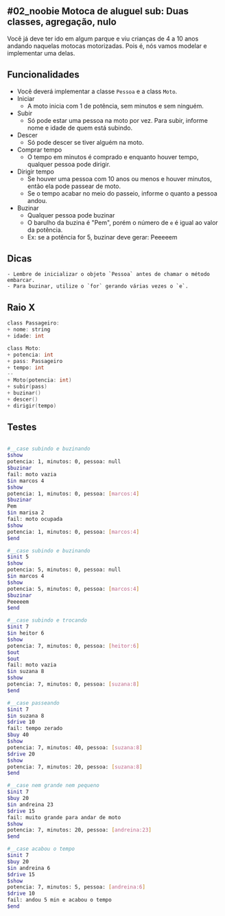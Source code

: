 ## #02_noobie Motoca de aluguel sub: Duas classes, agregação, nulo

Você já deve ter ido em algum parque e viu crianças de 4 a 10 anos andando naquelas motocas motorizadas. Pois é, nós vamos modelar e implementar uma delas.

## Funcionalidades

- Você deverá implementar a classe `Pessoa` e a class `Moto`.
- Iniciar
    - A moto inicia com 1 de potência, sem minutos e sem ninguém.
- Subir
    - Só pode estar uma pessoa na moto por vez. Para subir, informe nome e idade de quem está subindo.
- Descer
    - Só pode descer se tiver alguém na moto.
- Comprar tempo
    - O tempo em minutos é comprado e enquanto houver tempo, qualquer pessoa pode dirigir.
- Dirigir tempo
    - Se houver uma pessoa com 10 anos ou menos e houver minutos, então ela pode passear de moto.
    - Se o tempo acabar no meio do passeio, informe o quanto a pessoa andou.
- Buzinar
    - Qualquer pessoa pode buzinar
    - O barulho da buzina é "Pem", porém o número de `e` é igual ao valor da potência.
    - Ex: se a potência for 5, buzinar deve gerar: Peeeeem

## Dicas
    - Lembre de inicializar o objeto `Pessoa` antes de chamar o método embarcar.
    - Para buzinar, utilize o `for` gerando várias vezes o `e`. 

## Raio X

```c
class Passageiro:
+ nome: string
+ idade: int

class Moto:
+ potencia: int
+ pass: Passageiro
+ tempo: int
--
+ Moto(potencia: int)
+ subir(pass)
+ buzinar()
+ descer()
+ dirigir(tempo)
```

## Testes

```bash

#__case subindo e buzinando
$show
potencia: 1, minutos: 0, pessoa: null
$buzinar
fail: moto vazia
$in marcos 4
$show
potencia: 1, minutos: 0, pessoa: [marcos:4]
$buzinar
Pem
$in marisa 2
fail: moto ocupada
$show
potencia: 1, minutos: 0, pessoa: [marcos:4]
$end
```

```bash
#__case subindo e buzinando
$init 5
$show
potencia: 5, minutos: 0, pessoa: null
$in marcos 4
$show
potencia: 5, minutos: 0, pessoa: [marcos:4]
$buzinar
Peeeeem
$end
```

```bash
#__case subindo e trocando
$init 7
$in heitor 6
$show
potencia: 7, minutos: 0, pessoa: [heitor:6]
$out
$out
fail: moto vazia
$in suzana 8
$show
potencia: 7, minutos: 0, pessoa: [suzana:8]
$end
```

```bash
#__case passeando
$init 7
$in suzana 8
$drive 10
fail: tempo zerado
$buy 40
$show
potencia: 7, minutos: 40, pessoa: [suzana:8]
$drive 20
$show
potencia: 7, minutos: 20, pessoa: [suzana:8]
$end
```

```bash
#__case nem grande nem pequeno
$init 7
$buy 20
$in andreina 23
$drive 15
fail: muito grande para andar de moto
$show
potencia: 7, minutos: 20, pessoa: [andreina:23]
$end
```

```bash
#__case acabou o tempo
$init 7
$buy 20
$in andreina 6
$drive 15
$show
potencia: 7, minutos: 5, pessoa: [andreina:6]
$drive 10
fail: andou 5 min e acabou o tempo
$end
```

